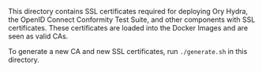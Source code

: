 This directory contains SSL certificates required for deploying Ory Hydra, the OpenID Connect Conformity Test Suite,
and other components with SSL certificates. These certificates are loaded into the Docker Images and are seen
as valid CAs.

To generate a new CA and new SSL certificates, run `./generate.sh` in this directory.
